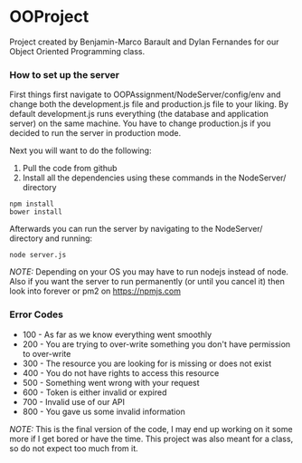 # OOProject
Project created by Benjamin-Marco Barault and Dylan Fernandes for our Object Oriented Programming class.

### How to set up the server
First things first navigate to OOPAssignment/NodeServer/config/env and change both the development.js file and production.js file to your liking. By default development.js runs everything (the database and application server) on the same machine. You have to change production.js if you decided to run the server in production mode.

Next you will want to do the following:

1. Pull the code from github
2. Install all the dependencies using these commands in the NodeServer/ directory
```
npm install
bower install
```
Afterwards you can run the server by navigating to the NodeServer/ directory and running:

```
node server.js
```

_NOTE:_ Depending on your OS you may have to run nodejs instead of node. Also if you want the server to run permanently (or until you cancel it) then look into forever or pm2 on https://npmjs.com

### Error Codes
- 100 - As far as we know everything went smoothly
- 200 - You are trying to over-write something you don't have permission to over-write
- 300 - The resource you are looking for is missing or does not exist
- 400 - You do not have rights to access this resource
- 500 - Something went wrong with your request
- 600 - Token is either invalid or expired
- 700 - Invalid use of our API
- 800 - You gave us some invalid information

_NOTE:_ This is the final version of the code, I may end up working on it some more if I get bored or have the time. This project was also meant for a class, so do not expect too much from it.
